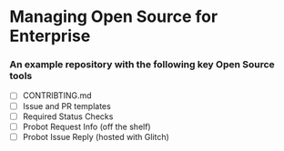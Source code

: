 # Managing Open Source for Enterprise


### An example repository with the following key Open Source tools

- [ ] CONTRIBTING.md
- [ ] Issue and PR templates
- [ ] Required Status Checks
- [ ] Probot Request Info (off the shelf)
- [ ] Probot Issue Reply (hosted with Glitch)
